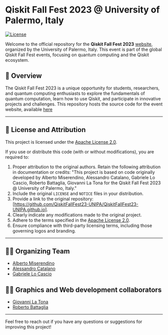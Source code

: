 # Qiskit Fall Fest 2023 @ University of Palermo, Italy

[![License](https://img.shields.io/badge/license-Apache%202.0-blue.svg)](https://opensource.org/license/apache-2-0)

Welcome to the official repository for the **Qiskit Fall Fest 2023** [website](https://qiskitfallfest23-unipa.github.io/), organized by the University of Palermo, Italy. 
This event is part of the global Qiskit Fall Fest events, focusing on quantum computing and the Qiskit ecosystem.

## 🌟 **Overview**

The Qiskit Fall Fest 2023 is a unique opportunity for students, researchers, and quantum computing enthusiasts to explore the fundamentals of quantum computation, learn how to use Qiskit, and participate in innovative projects and challenges.
This repository hosts the source code for the event website, available [here](https://qiskitfallfest23-unipa.github.io/)

---

## 📜 **License and Attribution**

This project is licensed under the [Apache License 2.0](http://www.apache.org/licenses/LICENSE-2.0). 

If you use or distribute this code (with or without modifications), you are required to:

1. Proper attribution to the original authors. Retain the following attribution in documentation or credits:
   "This project is based on code originally developed by Alberto Miserendino, Alessandro Catalano, Gabriele Lo Cascio, Roberto Battaglia, Giovanni La Tona for the Qiskit Fall Fest 2023 @ University of Palermo, Italy." 
2. Include the original `LICENSE` and `NOTICE` files in your distribution.
3. Provide a link to the original repository: [https://github.com/QiskitFallFest23-UNIPA/QiskitFallFest23-UNIPA.github.io].
4. Clearly indicate any modifications made to the original project.
5. Adhere to the terms specified in the [Apache License 2.0](http://www.apache.org/licenses/LICENSE-2.0).
6. Ensure compliance with third-party licensing terms, including those governing logos and branding.

---

## 🧑‍💻 **Organizing Team**

- [Alberto Miserendino](https://github.com/AlbertoMiserendino)
- [Alessandro Catalano](https://github.com/AlessandroCatalano98)
- [Gabriele Lo Cascio](https://github.com/Gabro29)

## 🧑‍💻 **Graphics and Web development collaborators**
- [Giovanni La Tona](https://www.instagram.com/noxil_art/)
- [Roberto Battaglia](https://github.com/robertobatts)

---

Feel free to reach out if you have any questions or suggestions for improving this project!